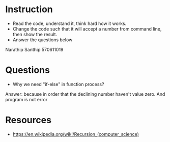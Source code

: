 ﻿# Instruction
* Read the code, understand it, think hard how it works.
* Change the code such that it will accept a number from command line, then show the result.
* Answer the questions below

Narathip Santhip 570611019

# Questions
* Why we need "if-else" in function process?

Answer: because in order that the declining number haven't value zero. And program is not error


# Resources
* https://en.wikipedia.org/wiki/Recursion_(computer_science)